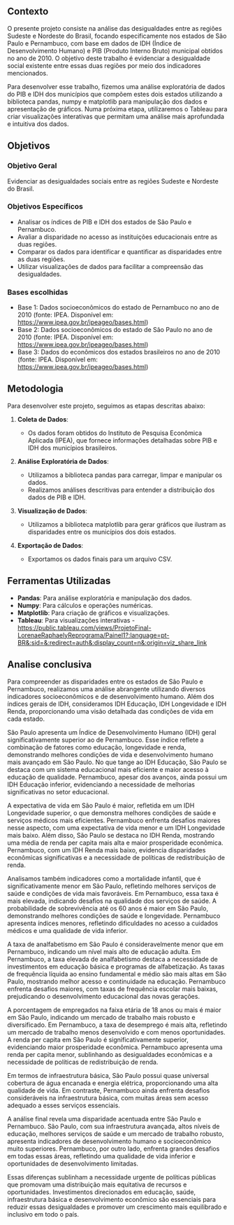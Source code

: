 ## Contexto 

O presente projeto consiste na análise das desigualdades entre as regiões Sudeste e Nordeste do Brasil, focando especificamente nos estados de São Paulo e Pernambuco, com base em dados de IDH (Índice de Desenvolvimento Humano) e PIB (Produto Interno Bruto) municipal obtidos no ano de 2010. O objetivo deste trabalho é evidenciar a desigualdade social existente entre essas duas regiões por meio dos indicadores mencionados.

Para desenvolver esse trabalho, fizemos uma análise exploratória de dados do PIB e IDH dos municípios que compõem estes dois estados utilizando a biblioteca pandas, numpy e matplotlib para manipulação dos dados e apresentação de gráficos. Numa próxima etapa, utilizaremos o Tableau para criar visualizações interativas que permitam uma análise mais aprofundada e intuitiva dos dados.


## Objetivos

### Objetivo Geral

Evidenciar as desigualdades sociais entre as regiões Sudeste e Nordeste do Brasil.
 
### Objetivos Específicos

- Analisar os índices de PIB e IDH  dos estados de São Paulo e Pernambuco.
- Avaliar a disparidade no acesso as instituições educacionais entre as duas regiões.
- Comparar os dados para identificar e quantificar as disparidades entre as duas regiões.
- Utilizar visualizações de dados para facilitar a compreensão das desigualdades.


### Bases escolhidas

- Base 1: Dados socioeconômicos do estado de Pernambuco no ano de 2010 (fonte: IPEA. Disponível em: https://www.ipea.gov.br/ipeageo/bases.html)
- Base 2: Dados socioeconômicos do estado de São Paulo no ano de 2010 (fonte: IPEA. Disponível em: https://www.ipea.gov.br/ipeageo/bases.html)
- Base 3: Dados do econômicos dos estados brasileiros no ano de 2010 (fonte: IPEA. Disponível em: https://www.ipea.gov.br/ipeageo/bases.html)


## Metodologia

Para desenvolver este projeto, seguimos as etapas descritas abaixo:

1. **Coleta de Dados**:
   - Os dados foram obtidos do Instituto de Pesquisa Econômica Aplicada (IPEA), que fornece informações detalhadas sobre PIB e IDH dos municípios brasileiros.

2. **Análise Exploratória de Dados**:
   - Utilizamos a biblioteca pandas para carregar, limpar e manipular os dados.
   - Realizamos análises descritivas para entender a distribuição dos dados de PIB e IDH.

3. **Visualização de Dados**:
   - Utilizamos a biblioteca matplotlib para gerar gráficos que ilustram as disparidades entre os municípios dos dois estados.

4. **Exportação de Dados**:
   - Exportamos os dados finais para um arquivo CSV.


## Ferramentas Utilizadas

- **Pandas**: Para análise exploratória e manipulação dos dados.
- **Numpy**: Para cálculos e operações numéricas.
- **Matplotlib**: Para criação de gráficos e visualizações.
- **Tableau**: Para visualizações interativas - https://public.tableau.com/views/ProjetoFinal-LorenaeRaphaelyReprograma/Painel1?:language=pt-BR&:sid=&:redirect=auth&:display_count=n&:origin=viz_share_link

## Analise conclusiva

Para compreender as disparidades entre os estados de São Paulo e Pernambuco, realizamos uma análise abrangente utilizando diversos indicadores socioeconômicos e de desenvolvimento humano. Além dos índices gerais de IDH, consideramos IDH Educação, IDH Longevidade e IDH Renda, proporcionando uma visão detalhada das condições de vida em cada estado.

São Paulo apresenta um Índice de Desenvolvimento Humano (IDH) geral significativamente superior ao de Pernambuco. Esse índice reflete a combinação de fatores como educação, longevidade e renda, demonstrando melhores condições de vida e desenvolvimento humano mais avançado em São Paulo. No que tange ao IDH Educação, São Paulo se destaca com um sistema educacional mais eficiente e maior acesso à educação de qualidade. Pernambuco, apesar dos avanços, ainda possui um IDH Educação inferior, evidenciando a necessidade de melhorias significativas no setor educacional.

A expectativa de vida em São Paulo é maior, refletida em um IDH Longevidade superior, o que demonstra melhores condições de saúde e serviços médicos mais eficientes. Pernambuco enfrenta desafios maiores nesse aspecto, com uma expectativa de vida menor e um IDH Longevidade mais baixo. Além disso, São Paulo se destaca no IDH Renda, mostrando uma média de renda per capita mais alta e maior prosperidade econômica. Pernambuco, com um IDH Renda mais baixo, evidencia disparidades econômicas significativas e a necessidade de políticas de redistribuição de renda.

Analisamos também indicadores como a mortalidade infantil, que é significativamente menor em São Paulo, refletindo melhores serviços de saúde e condições de vida mais favoráveis. Em Pernambuco, essa taxa é mais elevada, indicando desafios na qualidade dos serviços de saúde. A probabilidade de sobrevivência até os 60 anos é maior em São Paulo, demonstrando melhores condições de saúde e longevidade. Pernambuco apresenta índices menores, refletindo dificuldades no acesso a cuidados médicos e uma qualidade de vida inferior.

A taxa de analfabetismo em São Paulo é consideravelmente menor que em Pernambuco, indicando um nível mais alto de educação adulta. Em Pernambuco, a taxa elevada de analfabetismo destaca a necessidade de investimentos em educação básica e programas de alfabetização. As taxas de frequência líquida ao ensino fundamental e médio são mais altas em São Paulo, mostrando melhor acesso e continuidade na educação. Pernambuco enfrenta desafios maiores, com taxas de frequência escolar mais baixas, prejudicando o desenvolvimento educacional das novas gerações.

A porcentagem de empregados na faixa etária de 18 anos ou mais é maior em São Paulo, indicando um mercado de trabalho mais robusto e diversificado. Em Pernambuco, a taxa de desemprego é mais alta, refletindo um mercado de trabalho menos desenvolvido e com menos oportunidades. A renda per capita em São Paulo é significativamente superior, evidenciando maior prosperidade econômica. Pernambuco apresenta uma renda per capita menor, sublinhando as desigualdades econômicas e a necessidade de políticas de redistribuição de renda.

Em termos de infraestrutura básica, São Paulo possui quase universal cobertura de água encanada e energia elétrica, proporcionando uma alta qualidade de vida. Em contraste, Pernambuco ainda enfrenta desafios consideráveis na infraestrutura básica, com muitas áreas sem acesso adequado a esses serviços essenciais.

A análise final revela uma disparidade acentuada entre São Paulo e Pernambuco. São Paulo, com sua infraestrutura avançada, altos níveis de educação, melhores serviços de saúde e um mercado de trabalho robusto, apresenta indicadores de desenvolvimento humano e socioeconômico muito superiores. Pernambuco, por outro lado, enfrenta grandes desafios em todas essas áreas, refletindo uma qualidade de vida inferior e oportunidades de desenvolvimento limitadas.

Essas diferenças sublinham a necessidade urgente de políticas públicas que promovam uma distribuição mais equitativa de recursos e oportunidades. Investimentos direcionados em educação, saúde, infraestrutura básica e desenvolvimento econômico são essenciais para reduzir essas desigualdades e promover um crescimento mais equilibrado e inclusivo em todo o país.


